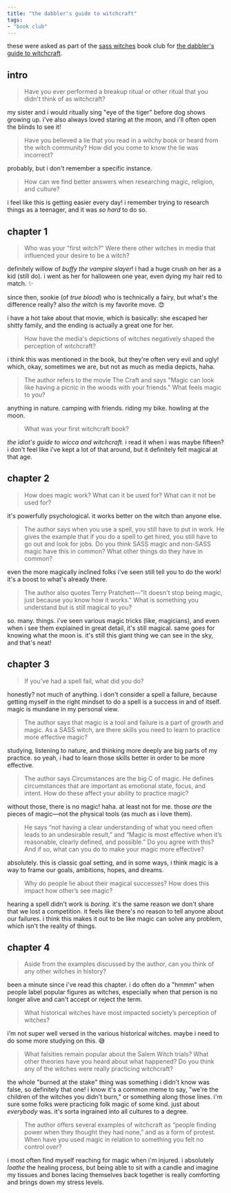 ```yaml
---
title: "the dabbler's guide to witchcraft"
tags:
- "book club"
---
```


these were asked as part of the [sass witches](sass%20witches.md) book club for [the dabbler's guide to witchcraft](the%20dabbler's%20guide%20to%20witchcraft.md).

## intro

> Have you ever performed a breakup ritual or other ritual that you didn't think of as witchcraft?

my sister and i would ritually sing "eye of the tiger" before dog shows growing up. i've also always loved staring at the moon, and i'll often open the blinds to see it!

> Have you believed a lie that you read in a witchy book or heard from the witch community? How did you come to know the lie was incorrect?

probably, but i don't remember a specific instance.

> How can we find better answers when researching magic, religion, and culture?

i feel like this is getting easier every day! i remember trying to research things as a teenager, and it was _so hard_ to do so.

## chapter 1

> Who was your "first witch?" Were there other witches in media that influenced your desire to be a witch?

definitely willow of _buffy the vampire slayer_! i had a huge crush on her as a kid (still do). i went as her for halloween one year, even dying my hair red to match. ✨

since then, sookie (of _true blood_) who is technically a fairy, but what's the difference really? also _the witch_ is my favorite move. 😍

i have a hot take about that movie, which is basically: she escaped her shitty family, and the ending is actually a great one for her.

> How have the media's depictions of witches negatively shaped the perception of witchcraft?

i think this was mentioned in the book, but they're often very evil and ugly! which, okay, sometimes we are, but not as much as media depicts, haha.

> The author refers to the movie The Craft and says "Magic can look like having a picnic in the woods with your friends." What feels magic to you?

anything in nature. camping with friends. riding my bike. howling at the moon.

> What was your first witchcraft book?

_the idiot's guide to wicca and witchcraft._ i read it when i was maybe fifteen? i don't feel like i've kept a lot of that around, but it definitely felt magical at that age.

## chapter 2

> How does magic work? What can it be used for? What can it not be used for?

it's powerfully psychological. it works better on the witch than anyone else.

> The author says when you use a spell, you still have to put in work. He gives the example that if you do a spell to get hired, you still have to go out and look for jobs. Do you think SASS magic and non-SASS magic have this in common? What other things do they have in common?

even the more magically inclined folks i've seen still tell you to do the work! it's a boost to what's already there.

> The author also quotes Terry Pratchett—"It doesn't stop being magic, just because you know how it works." What is something you understand but is still magical to you?

so. many. things. i've seen various magic tricks (like, magicians), and even when i see them explained in great detail, it's still magical. same goes for knowing what the moon is. it's still this giant thing we can see in the sky, and that's neat!

## chapter 3

> If you've had a spell fail, what did you do?

honestly? not much of anything. i don't consider a spell a failure, because getting myself in the right mindset to do a spell is a success in and of itself. magic is mundane in my personal view.

> The author says that magic is a tool and failure is a part of growth and magic. As a SASS witch, are there skills you need to learn to practice more effective magic?

studying, listening to nature, and thinking more deeply are big parts of my practice. so yeah, i had to learn those skills better in order to be more effective.

> The author says Circumstances are the big C of magic. He defines circumstances that are important as emotional state, focus, and intent. How do these affect your ability to practice magic?

without those, there is no magic! haha. at least not for me. those _are_ the pieces of magic—not the physical tools (as much as i love them).

> He says “not having a clear understanding of what you need often leads to an undesirable result,” and “Magic is most effective when it’s reasonable, clearly defined, and possible.” Do you agree with this? And if so, what can you do to make your magic more effective?

absolutely. this is classic goal setting, and in some ways, i think magic is a way to frame our goals, ambitions, hopes, and dreams.

> Why do people lie about their magical successes? How does this impact how other’s see magic?

hearing a spell didn't work is _boring._ it's the same reason we don't share that we lost a competition. it feels like there's no reason to tell anyone about our failures. i think this makes it out to be like magic can solve any problem, which isn't the reality of things.

## chapter 4

> Aside from the examples discussed by the author, can you think of any other witches in history?

been a minute since i've read this chapter. i do often do a "hmmm" when people label popular figures as witches, especially when that person is no longer alive and can't accept or reject the term.

> What historical witches have most impacted society’s perception of witches?

i'm not super well versed in the various historical witches. maybe i need to do some more studying on this. 😅

> What falsities remain popular about the Salem Witch trials? What other theories have you heard about what happened? Do you think any of the witches were really practicing witchcraft?

the whole "burned at the stake" thing was something i didn't know was false, so definitely that one! i know it's a common meme to say, "we're the children of the witches you didn't burn," or something along those lines. i'm sure some folks were practicing folk magic of some kind. just about _everybody_ was. it's sorta ingrained into all cultures to a degree.

> The author offers several examples of witchcraft as “people finding power when they thought they had none,” and as a form of protest. When have you used magic in relation to something you felt no control over?

i most often find myself reaching for magic when i'm injured. i absolutely _loathe_ the healing process, but being able to sit with a candle and imagine my tissues and bones lacing themselves back together is really comforting and brings down my stress levels.
